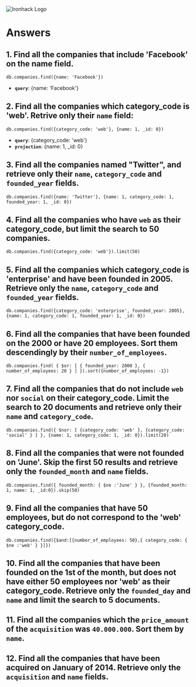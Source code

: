 ![Ironhack Logo](https://i.imgur.com/1QgrNNw.png)

# Answers

## 1. Find all the companies that include 'Facebook' on the **name** field.

	db.companies.find({name: 'Facebook'})

 - **`query`**: {name: 'Facebook'}
 
 ## 2. Find all the companies which **category_code** is 'web'. Retrive only their `name` field:

	db.companies.find({category_code: 'web'}, {name: 1, _id: 0})

 - **`query`**: {category_code: 'web'}
 - **`projection`**: {name: 1, _id: 0}

## 3. Find all the companies named "Twitter", and retrieve only their `name`, `category_code` and `founded_year` fields.

	db.companies.find({name: 'Twitter'}, {name: 1, category_code: 1, founded_year: 1, _id: 0})

## 4. Find all the companies who have `web` as their **category_code**, but limit the search to 50 companies.

	db.companies.find({category_code: 'web'}).limit(50)

## 5. Find all the companies which **category_code** is 'enterprise' and have been founded in 2005. Retrieve only the `name`, `category_code` and `founded_year` fields.

	db.companies.find({category_code: 'enterprise', founded_year: 2005}, {name: 1, category_code: 1, founded_year: 1, _id: 0})

## 6. Find all the companies that have been **founded** on the 2000 or have 20 **employees**. Sort them descendingly by their `number_of_employees`.

	db.companies.find( { $or: [ { founded_year: 2000 }, { number_of_employees: 20 } ] }).sort({number_of_employees: -1})

## 7. Find all the companies that do not include `web` nor `social` on their **category_code**. Limit the search to 20 documents and retrieve only their `name` and `category_code`.

	db.companies.find({ $nor: [ {category_code: 'web' }, {category_code: 'social' } ] }, {name: 1, category_code: 1, _id: 0}).limit(20)

## 8. Find all the companies that were not **founded** on 'June'. Skip the first 50 results and retrieve only the `founded_month` and `name` fields.

	db.companies.find({ founded_month: { $ne :'June' } }, {founded_month: 1, name: 1, _id:0}).skip(50)

## 9. Find all the companies that have 50 employees, but do not correspond to the 'web' **category_code**. 

	db.companies.find({$and:[{number_of_employees: 50},{ category_code: { $ne :'web' } }]})

## 10. Find all the companies that have been founded on the 1st of the month, but does not have either 50 employees nor 'web' as their **category_code**. Retrieve only the `founded_day` and `name` and limit the search to 5 documents.

## 11. Find all the companies which the `price_amount` of the `acquisition` was **`40.000.000`**. Sort them by `name`.

## 12. Find all the companies that have been acquired on January of 2014. Retrieve only the `acquisition` and `name` fields.
